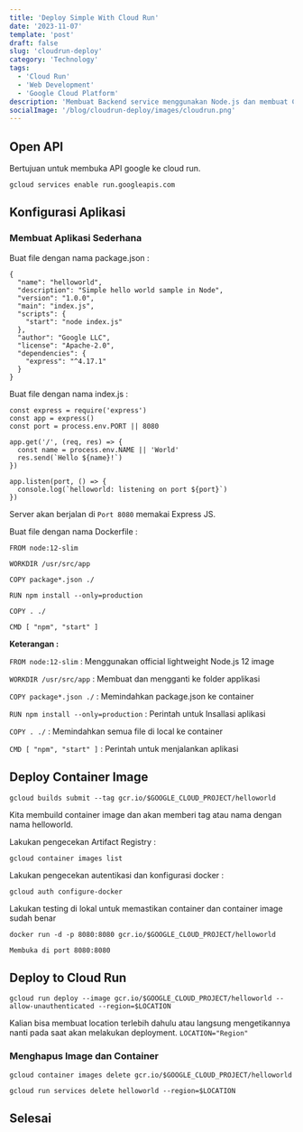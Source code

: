 ```yaml
---
title: 'Deploy Simple With Cloud Run'
date: '2023-11-07'
template: 'post'
draft: false
slug: 'cloudrun-deploy'
category: 'Technology'
tags:
  - 'Cloud Run'
  - 'Web Development'
  - 'Google Cloud Platform'
description: 'Membuat Backend service menggunakan Node.js dan membuat Container Image lalu dimasukan ke Artifact Registry, membuat Container file dan mendeploy memakai Cloud Run.'
socialImage: '/blog/cloudrun-deploy/images/cloudrun.png'
---
```


## Open API

Bertujuan untuk membuka API google ke cloud run.

```
gcloud services enable run.googleapis.com
```

## Konfigurasi Aplikasi

### Membuat Aplikasi Sederhana

Buat file dengan nama package.json :

```
{
  "name": "helloworld",
  "description": "Simple hello world sample in Node",
  "version": "1.0.0",
  "main": "index.js",
  "scripts": {
    "start": "node index.js"
  },
  "author": "Google LLC",
  "license": "Apache-2.0",
  "dependencies": {
    "express": "^4.17.1"
  }
}
```

Buat file dengan nama index.js :

```
const express = require('express')
const app = express()
const port = process.env.PORT || 8080

app.get('/', (req, res) => {
  const name = process.env.NAME || 'World'
  res.send(`Hello ${name}!`)
})

app.listen(port, () => {
  console.log(`helloworld: listening on port ${port}`)
})
```

Server akan berjalan di `Port 8080` memakai Express JS.

Buat file dengan nama Dockerfile :

```
FROM node:12-slim

WORKDIR /usr/src/app

COPY package*.json ./

RUN npm install --only=production

COPY . ./

CMD [ "npm", "start" ]
```

**Keterangan :**

`FROM node:12-slim` : Menggunakan official lightweight Node.js 12 image

`WORKDIR /usr/src/app` : Membuat dan mengganti ke folder applikasi

`COPY package*.json ./` : Memindahkan package.json ke container

`RUN npm install --only=production` : Perintah untuk Insallasi aplikasi

`COPY . ./` : Memindahkan semua file di local ke container

`CMD [ "npm", "start" ]` : Perintah untuk menjalankan aplikasi

## Deploy Container Image

```
gcloud builds submit --tag gcr.io/$GOOGLE_CLOUD_PROJECT/helloworld
```

Kita membuild container image dan akan memberi tag atau nama dengan nama helloworld.

Lakukan pengecekan Artifact Registry :

```
gcloud container images list
```

Lakukan pengecekan autentikasi dan konfigurasi docker :

```
gcloud auth configure-docker
```

Lakukan testing di lokal untuk memastikan container dan container image sudah benar

```
docker run -d -p 8080:8080 gcr.io/$GOOGLE_CLOUD_PROJECT/helloworld
```

`Membuka di port 8080:8080`

## Deploy to Cloud Run

```
gcloud run deploy --image gcr.io/$GOOGLE_CLOUD_PROJECT/helloworld --allow-unauthenticated --region=$LOCATION
```

Kalian bisa membuat location terlebih dahulu atau langsung mengetikannya nanti pada saat akan melakukan deployment. `LOCATION="Region"`

### Menghapus Image dan Container

```
gcloud container images delete gcr.io/$GOOGLE_CLOUD_PROJECT/helloworld
```

```
gcloud run services delete helloworld --region=$LOCATION
```

## Selesai

